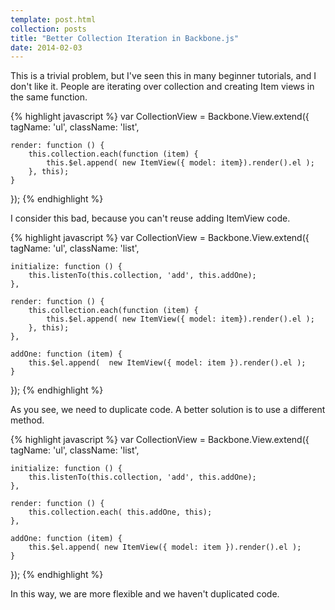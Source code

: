 ```yaml
---
template: post.html
collection: posts
title: "Better Collection Iteration in Backbone.js"
date: 2014-02-03
---
```

This is a trivial problem, but I've seen this in many beginner tutorials, and I don't like it. People are iterating over collection and creating Item views in the same function.

{% highlight javascript %}
var CollectionView = Backbone.View.extend({
    tagName: 'ul',
    className: 'list',

    render: function () {
        this.collection.each(function (item) {
            this.$el.append( new ItemView({ model: item}).render().el );
        }, this);
    }
});
{% endhighlight %}

I consider this bad, because you can't reuse adding ItemView code.

{% highlight javascript %}
var CollectionView = Backbone.View.extend({
    tagName: 'ul',
    className: 'list',

    initialize: function () {
        this.listenTo(this.collection, 'add', this.addOne);
    },

    render: function () {
        this.collection.each(function (item) {
            this.$el.append( new ItemView({ model: item}).render().el );
        }, this);
    },

    addOne: function (item) {
        this.$el.append(  new ItemView({ model: item }).render().el );
    }
});
{% endhighlight %}

As you see, we need to duplicate code. A better solution is to use a different method.

{% highlight javascript %}
var CollectionView = Backbone.View.extend({
    tagName: 'ul',
    className: 'list',

    initialize: function () {
        this.listenTo(this.collection, 'add', this.addOne);
    },

    render: function () {
        this.collection.each( this.addOne, this);
    },

    addOne: function (item) {
        this.$el.append( new ItemView({ model: item }).render().el );
    }
});
{% endhighlight %}

In this way, we are more flexible and we haven't duplicated code.
